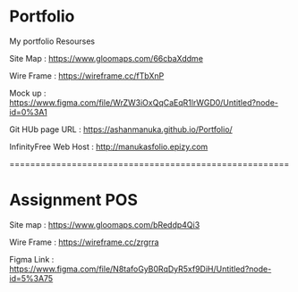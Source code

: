 # Portfolio
My portfolio Resourses 

Site Map : https://www.gloomaps.com/66cbaXddme

Wire Frame : https://wireframe.cc/fTbXnP

Mock up : https://www.figma.com/file/WrZW3iOxQqCaEqR1lrWGD0/Untitled?node-id=0%3A1


Git HUb page URL : https://ashanmanuka.github.io/Portfolio/

InfinityFree Web Host : http://manukasfolio.epizy.com


 
======================================================

# Assignment POS

Site map : https://www.gloomaps.com/bReddp4Qi3

Wire Frame : https://wireframe.cc/zrgrra

Figma Link : https://www.figma.com/file/N8tafoGyB0RqDyR5xf9DiH/Untitled?node-id=5%3A75